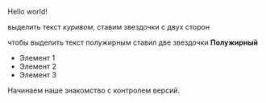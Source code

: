 Hello world!

выделить текст *куривом*, ставим звездочки с двух сторон

чтобы выделить текст полужирным ставил две звездочки **Полужирный**

* Элемент 1
* Элемент 2
* Элемент 3

Начинаем наше знакомство с контролем версий.